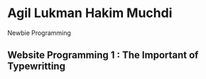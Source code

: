# Agil Lukman Hakim Muchdi
Newbie Programming

## **Website Programming 1 : The Important of Typewritting**
